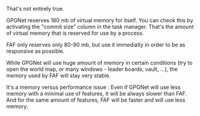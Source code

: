 That's not entirely true.

GPGNet reserves 180 mb of virtual memory for itself. You can check this
by activating the "commit size" column in the task manager. That's the
amount of virtual memory that is reserved for use by a process.

FAF only reserves only 80-90 mb, but use it immediatly in order to be as
responsive as possible.

While GPGNet will use huge amount of memory in certain conditions (try
to open the world map, or many windows - leader boards, vault, ...), the
memory used by FAF will stay very stable.

It's a memory versus performance issue : Even if GPGNet will use less
memory with a minimal use of features, it will be always slower than
FAF. And for the same amount of features, FAF will be faster and will
use less memory.